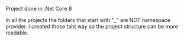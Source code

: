 Project done in .Net Core 8

In all the projects the folders that start with "_" are NOT namespace provider. I created those taht way so the project structure can be more readable.
